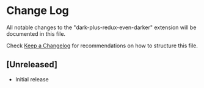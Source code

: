 # Change Log
All notable changes to the "dark-plus-redux-even-darker" extension will be documented in this file.

Check [Keep a Changelog](http://keepachangelog.com/) for recommendations on how to structure this file.

## [Unreleased]
- Initial release
